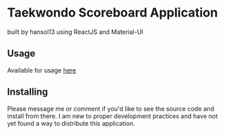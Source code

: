 # Taekwondo Scoreboard Application
built by hansol13 using ReactJS and Material-UI

## Usage
Available for usage [here](http://mhansolbaek.com/poomsae-score)

## Installing
Please message me or comment if you'd like to see the source code and install from there. 
I am new to proper development practices and have not yet found a way to distribute this application.
